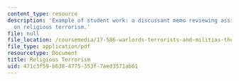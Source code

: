 ```yaml
---
content_type: resource
description: 'Example of student work: a discussant memo reviewing assigned readings
  on religious terrorism.'
file: null
file_location: /coursemedia/17-586-warlords-terrorists-and-militias-theorizing-on-violent-non-state-actors-spring-2009/471c3f59b6384775353f7aed3571ab61_MIT17_586s09_assn04.pdf
file_type: application/pdf
resourcetype: Document
title: Religious Terrorism
uid: 471c3f59-b638-4775-353f-7aed3571ab61
---
```

